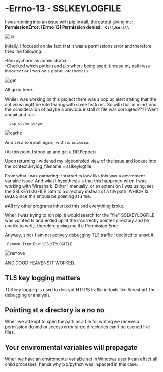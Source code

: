 # -Errno-13 - SSLKEYLOGFILE

I was running into an issue with pip install, the output giving me:
**PermissionError: [Errno 13] Permission denied: `'C:\\Users\\`**


![13](https://github.com/user-attachments/assets/207e4daf-d501-4788-be9e-f5413e48aa6b)


Initally, I focused on the fact that it was a permissions error and therefore tried the following:  

-Ran pycharm as administrator  
-Checked which python and pip where being used, (incase my path was incorrect or I was on a global interpreter.)


![get](https://github.com/user-attachments/assets/62eab7bb-a412-4c7a-9fc4-05cef92882bc)

All good here.


While I was working on this project there was a pop up alert stating that the antivirus might be interfearing with some features.
So with that in mind, and the consideration of maybe a previous install or file was corrupted???? Went ahead and ran:

```bash
  pip cache purge

```
![cache](https://github.com/user-attachments/assets/349be981-0a17-4de9-a22b-751556a2b717)


And tried to install again, with no success.  


(At this point I stood up and got a DR.Pepper)

Upon returning I widened my pigeonholed view of the issue and looked into the context.keylog_filename = sslkeylogfile.


From what I was gathering it started to look like this was a enviroment variable issue. And what I hypothesis is that this happened when I was working with Wireshark. Either I manually, or an extension I was using, set the SSLKEYLOGFILE path to a directory instead of a file path. WHICH IS BAD. Since this should be pointing at a file. 


#All my other programs inherited this and everything broke.

When I was trying to run pip, it would search for the "file" SSLKEYLOGFILE was pointed to and ended up at the incorrectly pointed directory and be unable to write, therefore giving me the Permission Error.

Anyway, since I am not actively debugging TLS traffic I decided to unset it. 

```bash
 Remove-Item Env:\SSLKEYLOGFILE
```
![remove](https://github.com/user-attachments/assets/60eef612-abbb-4a19-9485-dd165863dac5)


AND GOOD HEAVENS IT WORKED. 


## TLS key logging matters
TLS key logging is used to decrypt HTTPS traffic in tools like Wireshark for debugging or analysis.


## Pointing at a directory is a no no
When we attempt to open the path as a file for writing we receive a permission denied or access error since directories can't be opened like files. 


## Your enviromental variables will propagate
When we have an enviromental variable set in Windows user it can affect all child processes, hence why pip/python was impacted in this case.

